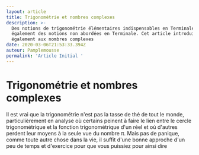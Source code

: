 ```yaml
---
layout: article
title: Trigonométrie et nombres complexes
description: >-
  Des notions de trigonométrie élémentaires indispensables en Terminale, mais
  également des notions non abordées en Terminale. Cet article introduit
  également aux nombres complexes 
date: 2020-03-06T21:53:33.394Z
auteur: Pamplemousse
permalink: 'Article Initial '
---
```

# Trigonométrie et nombres complexes

Il est vrai que la trigonométrie n'est pas la tasse de thé de tout le monde, particulièrement en analyse où certains peinent à faire le lien entre le cercle trigonométrique et la fonction trigonométrique d'un réel et où d'autres perdent leur moyens à la seule vue du nombre π. Mais pas de panique, comme toute autre chose dans la vie, il suffit d'une bonne approche d'un peu de temps et d'exercice pour que vous puissiez pour ainsi dire